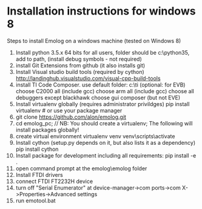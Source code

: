 Installation instructions for windows 8
=======================================

Steps to install Emolog on a windows machine (tested on Windows 8)

1. Install python 3.5.x 64 bits
	for all users, folder should be c:\python35, add to path, (install debug symbols - not required)
2. install Git Extensions from github (it also installs git)
3. Install Visual studio build tools (required by cython)
http://landinghub.visualstudio.com/visual-cpp-build-tools
4. install TI Code Composer.
use default folder: c:\ti
(optional: for EVB) choose C2000 all (include gcc) 
choose arm all (include gcc)
choose all debuggers except blackhawk
choose gui composer (but not EVE)
5. Install virtualenv globally (requires administrator privildges)
pip install virtualenv # or use your package manager
6. git clone https://github.com/alon/emolog.git
7. cd emolog_pc; // NB: You should create a virtualenv; The following will install packages globally!
8. create virtual environment
virtualenv venv
venv\scripts\activate
9. Install cython (setup.py depends on it, but also lists it as a dependency)
pip install cython
10. Install package for development including all requirements:
pip install -e .
11. open command prompt at the emolog\emolog folder
12. Install FTDI drivers
13. connect FTDI FT2232H device
14. turn off "Serial Enumerator" at device-manager->com ports->com X->Properties->Advanced settings
15. run emotool.bat
